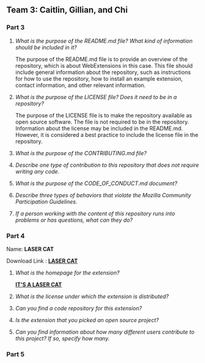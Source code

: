 ## Team 3: Caitlin, Gillian, and Chi

### Part 3

1. *What is the purpose of the README.md file? What kind of information should be included in it?*

    The purpose of the README.md file is to provide an overview of the repository, which is about WebExtensions in this case. This file should include general information about the repository, such as instructions for how to use the repository, how to install an example extension, contact information, and other relevant information.

2. *What is the purpose of the LICENSE file? Does it need to be in a repository?*

    The purpose of the LICENSE file is to make the repository available as open source software. The file is not required to be in the repository. Information about the license may be included in the README.md. However, it is considered a best practice to include the license file in the repository.

3. *What is the purpose of the CONTRIBUTING.md file?*


4. *Describe one type of contribution to this repository that does not require writing any code.*


5. *What is the purpose of the CODE_OF_CONDUCT.md document?*


6. *Describe three types of behaviors that violate the Mozilla Community Participation Guidelines.*


7. *If a person working with the content of this repository runs into problems or has questions, what can they do?*




### Part 4

Name: __LASER CAT__

Download Link : __[LASER CAT](https://addons.mozilla.org/en-US/firefox/addon/the-laser-cat/?src=search)__  

1. *What is the homepage for the extension?*
   
   __[IT'S A LASER CAT](https://www.benpurdy.com/laser-cat)__

2. *What is the license under which the extension is distributed?*


3. *Can you find a code repository for this extension?*
 

4. *Is the extension that you picked an open source project?*

5. *Can you find information about how many different users contribute to this project? If so, specify how many.*


### Part 5

